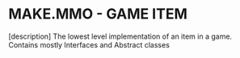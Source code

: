 # MAKE.MMO - GAME ITEM

[description]
The lowest level implementation of an item in a game. Contains mostly Interfaces and Abstract classes